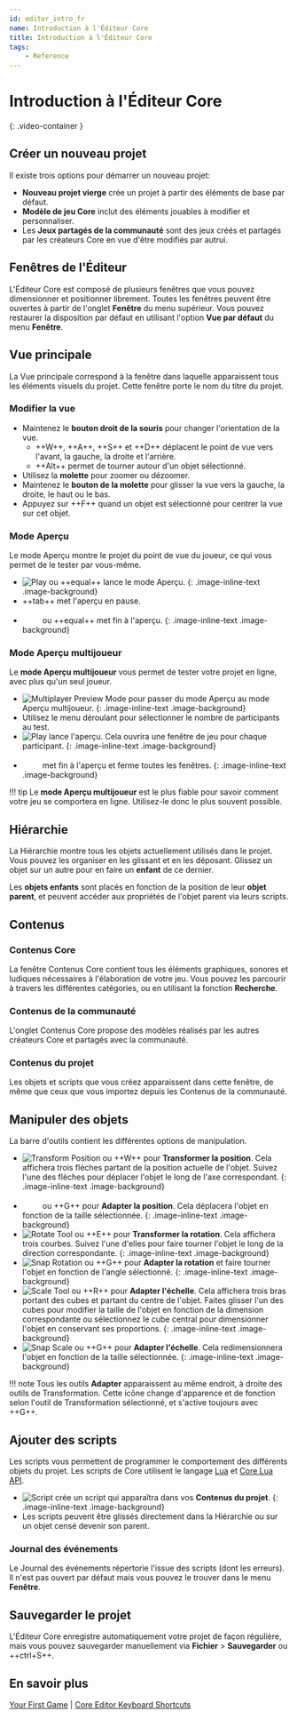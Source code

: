 ```yaml
---
id: editor_intro_fr
name: Introduction à l'Éditeur Core
title: Introduction à l'Éditeur Core
tags:
    - Reference
---
```


# Introduction à l'Éditeur Core

<lite-youtube videoid="TKOtPN9ujEE" playlabel="Introduction to the Core Editor"></lite-youtube>
{: .video-container }

## Créer un nouveau projet

Il existe trois options pour démarrer un nouveau projet:

- **Nouveau projet vierge** crée un projet à partir des éléments de base par défaut.
- **Modèle de jeu Core** inclut des éléments jouables à modifier et personnaliser.
- Les **Jeux partagés de la communauté** sont des jeux créés et partagés par les créateurs Core en vue d'être modifiés par autrui.

## Fenêtres de l'Éditeur

L'Éditeur Core est composé de plusieurs fenêtres que vous pouvez dimensionner et positionner librement. Toutes les fenêtres peuvent être ouvertes à partir de l'onglet **Fenêtre** du menu supérieur. Vous pouvez restaurer la disposition par défaut en utilisant l'option **Vue par défaut** du menu **Fenêtre**.

## Vue principale

La Vue principale correspond à la fenêtre dans laquelle apparaissent tous les éléments visuels du projet. Cette fenêtre porte le nom du titre du projet.

### Modifier la vue

- Maintenez le **bouton droit de la souris** pour changer l'orientation de la vue.
    - ++W++, ++A++, ++S++ et ++D++ déplacent le point de vue vers l'avant, la gauche, la droite et l'arrière.
    - ++Alt++ permet de tourner autour d'un objet sélectionné.
- Utilisez la **molette** pour zoomer ou dézoomer.
- Maintenez le **bouton de la molette** pour glisser la vue vers la gauche, la droite, le haut ou le bas.
- Appuyez sur ++F++ quand un objet est sélectionné pour centrer la vue sur cet objet.

### Mode Aperçu

Le mode Aperçu montre le projet du point de vue du joueur, ce qui vous permet de le tester par vous-même.

- ![Play](../img/EditorManual/icons/Icon_Play.png) ou ++equal++ lance le mode Aperçu.
{: .image-inline-text .image-background}
- ++tab++ met l'aperçu en pause.
- ![Stop](../img/EditorManual/icons/Icon_Stop.png) ou ++equal++ met fin à l'aperçu.
{: .image-inline-text .image-background}

### Mode Aperçu multijoueur

Le **mode Aperçu multijoueur** vous permet de tester votre projet en ligne, avec plus qu'un seul joueur.

- ![Multiplayer Preview Mode](../img/EditorManual/icons/Icon_MultiplayerTest.png) pour passer du mode Aperçu au mode Aperçu multijoueur.
{: .image-inline-text .image-background}
- Utilisez le menu déroulant pour sélectionner le nombre de participants au test.
- ![Play](../img/EditorManual/icons/Icon_Play.png) lance l'aperçu. Cela ouvrira une fenêtre de jeu pour chaque participant.
{: .image-inline-text .image-background}
- ![Stop](../img/EditorManual/icons/Icon_Stop.png) met fin à l'aperçu et ferme toutes les fenêtres.
{: .image-inline-text .image-background}

!!! tip
    Le **mode Aperçu multijoueur** est le plus fiable pour savoir comment votre jeu se comportera en ligne. Utilisez-le donc le plus souvent possible.

## Hiérarchie

La Hiérarchie montre tous les objets actuellement utilisés dans le projet. Vous pouvez les organiser en les glissant et en les déposant. Glissez un objet sur un autre pour en faire un **enfant** de ce dernier.

Les **objets enfants** sont placés en fonction de la position de leur **objet parent**, et peuvent accéder aux propriétés de l'objet parent via leurs scripts.

## Contenus

### Contenus Core

La fenêtre Contenus Core contient tous les éléments graphiques, sonores et ludiques nécessaires à l'élaboration de votre jeu. Vous pouvez les parcourir à travers les différentes catégories, ou en utilisant la fonction **Recherche**.

### Contenus de la communauté

L'onglet Contenus Core propose des modèles réalisés par les autres créateurs Core et partagés avec la communauté.

### Contenus du projet

Les objets et scripts que vous créez apparaissent dans cette fenêtre, de même que ceux que vous importez depuis les Contenus de la communauté.

## Manipuler des objets

La barre d'outils contient les différentes options de manipulation.

- ![Transform Position](../img/EditorManual/icons/Icon_TransformPosition.png) ou ++W++ pour **Transformer la position**. Cela affichera trois flèches partant de la position actuelle de l'objet. Suivez l'une des flèches pour déplacer l'objet le long de l'axe correspondant.
{: .image-inline-text .image-background}
- ![Snap Position](../img/EditorManual/icons/Icon_SnapPosition.png) ou ++G++ pour **Adapter la position**. Cela déplacera l'objet en fonction de la taille sélectionnée.
{: .image-inline-text .image-background}
- ![Rotate Tool](../img/EditorManual/icons/Icon_TransformRotation.png) ou ++E++ pour **Transformer la rotation**. Cela affichera trois courbes. Suivez l'une d'elles pour faire tourner l'objet le long de la direction correspondante.
{: .image-inline-text .image-background}
- ![Snap Rotation](../img/EditorManual/icons/Icon_SnapRotation.png) ou ++G++ pour **Adapter la rotation** et faire tourner l'objet en fonction de l'angle sélectionné.
{: .image-inline-text .image-background}
- ![Scale Tool](../img/EditorManual/icons/Icon_TransformScale.png) ou ++R++ pour **Adapter l'échelle**. Cela affichera trois bras portant des cubes et partant du centre de l'objet. Faites glisser l'un des cubes pour modifier la taille de l'objet en fonction de la dimension correspondante ou sélectionnez le cube central pour dimensionner l'objet en conservant ses proportions.
{: .image-inline-text .image-background}
- ![Snap Scale](../img/EditorManual/icons/Icon_SnapScale.png) ou ++G++ pour **Adapter l'échelle**. Cela redimensionnera l'objet en fonction de la taille sélectionnée.
{: .image-inline-text .image-background}

!!! note
    Tous les outils **Adapter** apparaissent au même endroit, à droite des outils de Transformation. Cette icône change d'apparence et de fonction selon l'outil de Transformation sélectionné, et s'active toujours avec ++G++.

## Ajouter des scripts

Les scripts vous permettent de programmer le comportement des différents objets du projet. Les scripts de Core utilisent le langage [Lua](https://www.lua.org/manual/5.3/) et [Core Lua API](../api/index.md).

- ![Script](../img/EditorManual/icons/Icon_Script.png) crée un script qui apparaîtra dans vos **Contenus du projet**.
{: .image-inline-text .image-background}
- Les scripts peuvent être glissés directement dans la Hiérarchie ou sur un objet censé devenir son parent.

### Journal des événements

Le Journal des événements répertorie l'issue des scripts (dont les erreurs). Il n'est pas ouvert par défaut mais vous pouvez le trouver dans le menu **Fenêtre**.

## Sauvegarder le projet

L'Éditeur Core enregistre automatiquement votre projet de façon régulière, mais vous pouvez sauvegarder manuellement via **Fichier** > **Sauvegarder** ou ++ctrl+S++.

## En savoir plus

[Your First Game](my_first_multiplayer_game.fr.md) | [Core Editor Keyboard Shortcuts](editor_keybindings.md)
